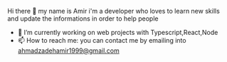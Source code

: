 Hi there 👋
my name is Amir i'm a developer who loves to learn new skills and  update the informations in order to help people  

- 🔭 I’m currently working on web projects with Typescript,React,Node 
- 📫 How to reach me: you can contact me by emailing into ahmadzadehamir1999@gmail.com
